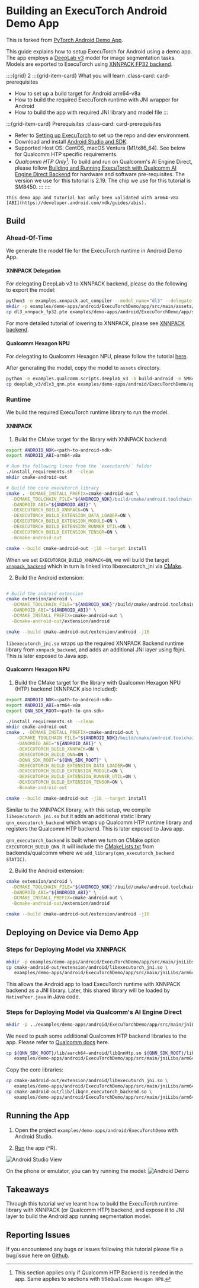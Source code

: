 # Building an ExecuTorch Android Demo App

This is forked from [PyTorch Android Demo App](https://github.com/pytorch/android-demo-app).

This guide explains how to setup ExecuTorch for Android using a demo app. The app employs a [DeepLab v3](https://pytorch.org/hub/pytorch_vision_deeplabv3_resnet101/) model for image segmentation tasks. Models are exported to ExecuTorch using [XNNPACK FP32 backend](tutorial-xnnpack-delegate-lowering.md).

::::{grid} 2
:::{grid-item-card}  What you will learn
:class-card: card-prerequisites
* How to set up a build target for Android arm64-v8a
* How to build the required ExecuTorch runtime with JNI wrapper for Android
* How to build the app with required JNI library and model file
:::

:::{grid-item-card} Prerequisites
:class-card: card-prerequisites
* Refer to [Setting up ExecuTorch](https://pytorch.org/executorch/stable/getting-started-setup) to set up the repo and dev environment.
* Download and install [Android Studio and SDK](https://developer.android.com/studio).
* Supported Host OS: CentOS, macOS Ventura (M1/x86_64). See below for Qualcomm HTP specific requirements.
* *Qualcomm HTP Only[^1]:* To build and run on Qualcomm's AI Engine Direct, please follow [Building and Running ExecuTorch with Qualcomm AI Engine Direct Backend](build-run-qualcomm-ai-engine-direct-backend.md) for hardware and software pre-requisites. The version we use for this tutorial is 2.19. The chip we use for this tutorial is SM8450.
:::
::::

[^1]: This section applies only if Qualcomm HTP Backend is needed in the app. Same applies to sections with title`Qualcomm Hexagon NPU`.

```{note}
This demo app and tutorial has only been validated with arm64-v8a [ABI](https://developer.android.com/ndk/guides/abis).
```


## Build

### Ahead-Of-Time

We generate the model file for the ExecuTorch runtime in Android Demo App.

#### XNNPACK Delegation

For delegating DeepLab v3 to XNNPACK backend, please do the following to export the model:

```bash
python3 -m examples.xnnpack.aot_compiler --model_name="dl3" --delegate
mkdir -p examples/demo-apps/android/ExecuTorchDemo/app/src/main/assets/
cp dl3_xnnpack_fp32.pte examples/demo-apps/android/ExecuTorchDemo/app/src/main/assets/
```

For more detailed tutorial of lowering to XNNPACK, please see [XNNPACK backend](tutorial-xnnpack-delegate-lowering.md).

#### Qualcomm Hexagon NPU

For delegating to Qualcomm Hexagon NPU, please follow the tutorial [here](build-run-qualcomm-ai-engine-direct-backend.md).

After generating the model, copy the model to `assets` directory.

```bash
python -m examples.qualcomm.scripts.deeplab_v3 -b build-android -m SM8450 -s <adb_connected_device_serial>
cp deeplab_v3/dlv3_qnn.pte examples/demo-apps/android/ExecuTorchDemo/app/src/main/assets/
```

### Runtime

We build the required ExecuTorch runtime library to run the model.

#### XNNPACK

1. Build the CMake target for the library with XNNPACK backend:

```bash
export ANDROID_NDK=<path-to-android-ndk>
export ANDROID_ABI=arm64-v8a

# Run the following lines from the `executorch/` folder
./install_requirements.sh --clean
mkdir cmake-android-out

# Build the core executorch library
cmake . -DCMAKE_INSTALL_PREFIX=cmake-android-out \
  -DCMAKE_TOOLCHAIN_FILE="${ANDROID_NDK}/build/cmake/android.toolchain.cmake" \
  -DANDROID_ABI="${ANDROID_ABI}" \
  -DEXECUTORCH_BUILD_XNNPACK=ON \
  -DEXECUTORCH_BUILD_EXTENSION_DATA_LOADER=ON \
  -DEXECUTORCH_BUILD_EXTENSION_MODULE=ON \
  -DEXECUTORCH_BUILD_EXTENSION_RUNNER_UTIL=ON \
  -DEXECUTORCH_BUILD_EXTENSION_TENSOR=ON \
  -Bcmake-android-out

cmake --build cmake-android-out -j16 --target install
```

When we set `EXECUTORCH_BUILD_XNNPACK=ON`, we will build the target [`xnnpack_backend`](https://github.com/pytorch/executorch/blob/main/backends/xnnpack/CMakeLists.txt) which in turn is linked into libexecutorch_jni via [CMake](https://github.com/pytorch/executorch/blob/main/examples/demo-apps/android/jni/CMakeLists.txt).

2. Build the Android extension:

```bash

# Build the android extension
cmake extension/android \
  -DCMAKE_TOOLCHAIN_FILE="${ANDROID_NDK}"/build/cmake/android.toolchain.cmake \
  -DANDROID_ABI="${ANDROID_ABI}" \
  -DCMAKE_INSTALL_PREFIX=cmake-android-out \
  -Bcmake-android-out/extension/android

cmake --build cmake-android-out/extension/android -j16
```

`libexecutorch_jni.so` wraps up the required XNNPACK Backend runtime library from `xnnpack_backend`, and adds an additional JNI layer using fbjni. This is later exposed to Java app.

#### Qualcomm Hexagon NPU

1. Build the CMake target for the library with Qualcomm Hexagon NPU (HTP) backend (XNNPACK also included):

```bash
export ANDROID_NDK=<path-to-android-ndk>
export ANDROID_ABI=arm64-v8a
export QNN_SDK_ROOT=<path-to-qnn-sdk>

./install_requirements.sh --clean
mkdir cmake-android-out
cmake . -DCMAKE_INSTALL_PREFIX=cmake-android-out \
    -DCMAKE_TOOLCHAIN_FILE="${ANDROID_NDK}/build/cmake/android.toolchain.cmake" \
    -DANDROID_ABI="${ANDROID_ABI}" \
    -DEXECUTORCH_BUILD_XNNPACK=ON \
    -DEXECUTORCH_BUILD_QNN=ON \
    -DQNN_SDK_ROOT="${QNN_SDK_ROOT}" \
    -DEXECUTORCH_BUILD_EXTENSION_DATA_LOADER=ON \
    -DEXECUTORCH_BUILD_EXTENSION_MODULE=ON \
    -DEXECUTORCH_BUILD_EXTENSION_RUNNER_UTIL=ON \
    -DEXECUTORCH_BUILD_EXTENSION_TENSOR=ON \
    -Bcmake-android-out

cmake --build cmake-android-out -j16 --target install
```
Similar to the XNNPACK library, with this setup, we compile `libexecutorch_jni.so` but it adds an additional static library `qnn_executorch_backend` which wraps up Qualcomm HTP runtime library and registers the Qualcomm HTP backend. This is later exposed to Java app.

`qnn_executorch_backend` is built when we turn on CMake option `EXECUTORCH_BUILD_QNN`. It will include the [CMakeLists.txt](https://github.com/pytorch/executorch/blob/main/backends/qualcomm/CMakeLists.txt) from backends/qualcomm where we `add_library(qnn_executorch_backend STATIC)`.

2. Build the Android extension:

```bash
cmake extension/android \
  -DCMAKE_TOOLCHAIN_FILE="${ANDROID_NDK}"/build/cmake/android.toolchain.cmake \
  -DANDROID_ABI="${ANDROID_ABI}" \
  -DCMAKE_INSTALL_PREFIX=cmake-android-out \
  -Bcmake-android-out/extension/android

cmake --build cmake-android-out/extension/android -j16
```

## Deploying on Device via Demo App

### Steps for Deploying Model via XNNPACK

```bash
mkdir -p examples/demo-apps/android/ExecuTorchDemo/app/src/main/jniLibs/arm64-v8a
cp cmake-android-out/extension/android/libexecutorch_jni.so \
   examples/demo-apps/android/ExecuTorchDemo/app/src/main/jniLibs/arm64-v8a/libexecutorch.so
```

This allows the Android app to load ExecuTorch runtime with XNNPACK backend as a JNI library. Later, this shared library will be loaded by `NativePeer.java` in Java code.

### Steps for Deploying Model via Qualcomm's AI Engine Direct

```bash
mkdir -p ../examples/demo-apps/android/ExecuTorchDemo/app/src/main/jniLibs/arm64-v8a
```

We need to push some additional Qualcomm HTP backend libraries to the app. Please refer to [Qualcomm docs](build-run-qualcomm-ai-engine-direct-backend.md) here.

```bash
cp ${QNN_SDK_ROOT}/lib/aarch64-android/libQnnHtp.so ${QNN_SDK_ROOT}/lib/hexagon-v69/unsigned/libQnnHtpV69Skel.so ${QNN_SDK_ROOT}/lib/aarch64-android/libQnnHtpV69Stub.so ${QNN_SDK_ROOT}/lib/aarch64-android/libQnnSystem.so \
   examples/demo-apps/android/ExecuTorchDemo/app/src/main/jniLibs/arm64-v8a
```

Copy the core libraries:

```bash
cp cmake-android-out/extension/android/libexecutorch_jni.so \
   examples/demo-apps/android/ExecuTorchDemo/app/src/main/jniLibs/arm64-v8a/libexecutorch.so
cp cmake-android-out/lib/libqnn_executorch_backend.so \
   examples/demo-apps/android/ExecuTorchDemo/app/src/main/jniLibs/arm64-v8a/libqnn_executorch_backend.so
```

## Running the App

1. Open the project `examples/demo-apps/android/ExecuTorchDemo` with Android Studio.

2. [Run](https://developer.android.com/studio/run) the app (^R).

<img src="_static/img/android_studio.png" alt="Android Studio View" /><br>

On the phone or emulator, you can try running the model:
<img src="_static/img/android_demo_run.png" alt="Android Demo" /><br>

## Takeaways
Through this tutorial we've learnt how to build the ExecuTorch runtime library with XNNPACK (or Qualcomm HTP) backend, and expose it to JNI layer to build the Android app running segmentation model.

## Reporting Issues

If you encountered any bugs or issues following this tutorial please file a bug/issue here on [Github](https://github.com/pytorch/executorch/issues/new).

